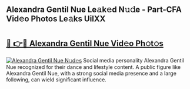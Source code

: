 ## Alexandra Gentil Nue Le𝚊k𝚎d N𝚞𝚍e - Part-CFA Vid𝚎o Photos Le𝚊ks UiIXX

# <h2><a href="http://fb4vaf.evod.top/?m=Alexandra+Gentil+Nue">🔗 👉🔴 Alexandra Gentil Nue Vid𝚎o Ph𝚘t𝚘s</a></h2>

[![Alexandra Gentil Nue N𝚞d𝚎s](https://i.imgur.com/8V9OHl7.gif)](http://fb4vaf.evod.top/?m=Alexandra+Gentil+Nue)
Social media personality Alexandra Gentil Nue recognized for their dance and lifestyle content. A public figure like Alexandra Gentil Nue, with a strong social media presence and a large following, can wield significant influence. 
